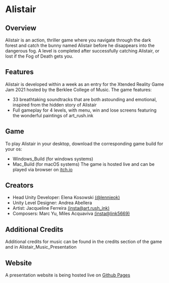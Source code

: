 # Alistair

## Overview
Alistair is an action, thriller game where you navigate through the dark forest and catch the bunny named Alistair before he disappears into the dangerous fog. A level is completed after successfully catching Alistair, or lost if the Fog of Death gets you. 

## Features
Alistair is developed within a week as an entry for the Xtended Reality Game Jam 2021 hosted by the Berklee College of Music. The game features: 
- 33 breathtaking soundtracks that are both astounding and emotional, inspired from the hidden story of Alistair
- Full gameplay for 4 levels, with menu, win and lose screens featuring the wonderful paintings of art_rush.ink

## Game
To play Alistair in your desktop, download the corresponding game build for your os:
- Windows_Build (for windows systems)
- Mac_Build (for macOS systems)
The game is hosted live and can be played via browser on [itch.io](https://lennieok.itch.io/alistair)

## Creators
- Head Unity Developer: Elena Kosowski [(@lennieok)](https://github.com/lennieok)
- Unity Level Designer: Andrea Abellera
- Artist: Jacqueline Ferreira [(insta@art.rush_ink)](https://www.instagram.com/art.rush_ink/)
- Composers: Marc Yu, Miles Acquaviva [(insta@link5669)](https://www.instagram.com/link5669/)

## Additional Credits
Additional credits for music can be found in the credits section of the game and in Alistair_Music_Presentation

## Website
A presentation website is being hosted live on [Github Pages](https://andreaabellera.github.io/Alistair/)
